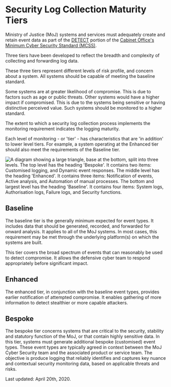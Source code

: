 # Security Log Collection Maturity Tiers

Ministry of Justice \(MoJ\) systems and services must adequately create and retain event data as part of the [DETECT](identify-protect-detect-respond-recover.md) portion of the [Cabinet Office's Minimum Cyber Security Standard \(MCSS\)](https://www.gov.uk/government/publications/the-minimum-cyber-security-standard).

Three tiers have been developed to reflect the breadth and complexity of collecting and forwarding log data.

These three tiers represent different levels of risk profile, and concern about a system. All systems should be capable of meeting the baseline standard.

Some systems are at greater likelihood of compromise. This is due to factors such as age or public threats. Other systems would have a higher impact if compromised. This is due to the systems being sensitive or having distinctive perceived value. Such systems should be monitored to a higher standard.

The extent to which a security log collection process implements the monitoring requirement indicates the logging maturity.

Each level of monitoring - or 'tier' - has characteristics that are 'in addition' to lower level tiers. For example, a system operating at the Enhanced tier should also meet the requirements of the Baseline tier.

![A diagram showing a large triangle, base at the bottom, split into three levels. The top level has the heading 'Bespoke'. It contains two items: Customised logging, and Dynamic event responses. The middle level has the heading 'Enhanced'. It contains three items: Notification of events, Active analysis, and Automation of manual processes. The bottom and largest level has the heading 'Baseline'. It contains four items: System logs, Authorisation logs, Failure logs, and Security functions.](https://ministryofjustice.github.io/security-guidance/images/tiers.png)

## Baseline

The baseline tier is the generally minimum expected for event types. It includes data that should be generated, recorded, and forwarded for onward analysis. It applies to all of the MoJ systems. In most cases, this requirement may be met through the underlying platform\(s\) on which the systems are built.

This tier covers the broad spectrum of events that can reasonably be used to detect compromise. It allows the defensive cyber team to respond appropriately before significant impact.

## Enhanced

The enhanced tier, in conjunction with the baseline event types, provides earlier notification of attempted compromise. It enables gathering of more information to detect stealthier or more capable attackers.

## Bespoke

The bespoke tier concerns systems that are critical to the security, stability and statutory function of the MoJ, or that contain highly sensitive data. In this tier, systems must generate additional bespoke \(customised\) event types. These event types are typically agreed in context between the MoJ Cyber Security team and the associated product or service team. The objective is produce logging that reliably identifies and captures key nuance and contextual security monitoring data, based on applicable threats and risks.

Last updated: April 20th, 2020.

